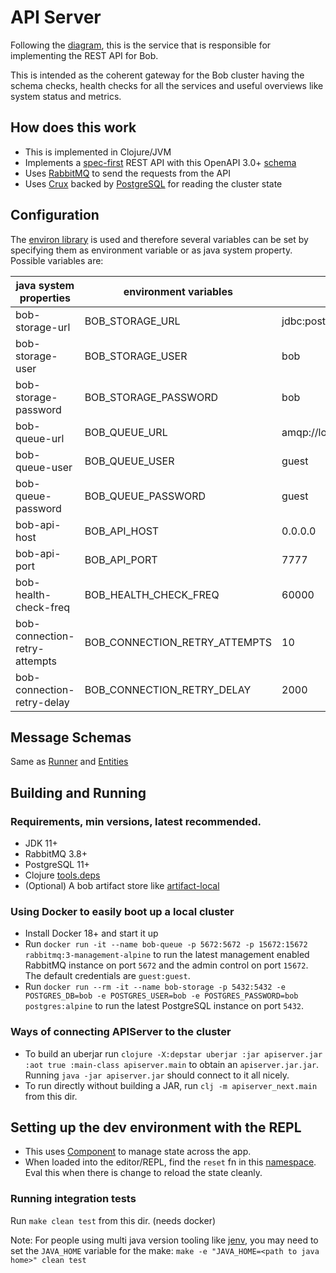 # API Server

Following the [diagram](https://github.com/bob-cd/bob/issues/70#issuecomment-611661635), this is the service that is responsible for implementing the REST API for Bob.

This is intended as the coherent gateway for the Bob cluster having the schema checks, health checks for all the services and useful overviews like system status and metrics.

## How does this work
- This is implemented in Clojure/JVM
- Implements a [spec-first](https://www.atlassian.com/blog/technology/spec-first-api-development) REST API with this OpenAPI 3.0+ [schema](/apiserver/src/main/resources/bob/api.yaml)
- Uses [RabbitMQ](https://www.rabbitmq.com/) to send the requests from the API
- Uses [Crux](https://www.opencrux.com/) backed by [PostgreSQL](https://www.postgresql.org/) for reading the cluster state

## Configuration
The [environ library](https://github.com/weavejester/environ) is used and therefore several variables can be
set by specifying them as environment variable or as java system property. Possible variables are:

| java system properties        | environment variables         | defaults                             |
|-------------------------------|-------------------------------|--------------------------------------|
| bob-storage-url               | BOB_STORAGE_URL               | jdbc:postgresql://localhost:5432/bob |
| bob-storage-user              | BOB_STORAGE_USER              | bob                                  |
| bob-storage-password          | BOB_STORAGE_PASSWORD          | bob                                  |
| bob-queue-url                 | BOB_QUEUE_URL                 | amqp://localhost:5672                |
| bob-queue-user                | BOB_QUEUE_USER                | guest                                |
| bob-queue-password            | BOB_QUEUE_PASSWORD            | guest                                |
| bob-api-host                  | BOB_API_HOST                  | 0.0.0.0                              |
| bob-api-port                  | BOB_API_PORT                  | 7777                                 |
| bob-health-check-freq         | BOB_HEALTH_CHECK_FREQ         | 60000                                |
| bob-connection-retry-attempts | BOB_CONNECTION_RETRY_ATTEMPTS | 10                                   |
| bob-connection-retry-delay    | BOB_CONNECTION_RETRY_DELAY    | 2000                                 |

## Message Schemas

Same as [Runner](/runner) and [Entities](/entities)

## Building and Running

### Requirements, min versions, latest recommended.
- JDK 11+
- RabbitMQ 3.8+
- PostgreSQL 11+
- Clojure [tools.deps](https://clojure.org/guides/getting_started)
- (Optional) A bob artifact store like [artifact-local](https://github.com/bob-cd/artifact-local)

### Using Docker to easily boot up a local cluster
- Install Docker 18+ and start it up
- Run `docker run -it --name bob-queue -p 5672:5672 -p 15672:15672 rabbitmq:3-management-alpine` to run the latest management enabled RabbitMQ instance on port `5672` and the admin control on port `15672`. The default credentials are `guest:guest`.
- Run `docker run --rm -it --name bob-storage -p 5432:5432 -e POSTGRES_DB=bob -e POSTGRES_USER=bob -e POSTGRES_PASSWORD=bob postgres:alpine` to run the latest PostgreSQL instance on port `5432`.

### Ways of connecting APIServer to the cluster
- To build an uberjar run `clojure -X:depstar uberjar :jar apiserver.jar :aot true :main-class apiserver.main` to obtain an `apiserver.jar.jar`. Running `java -jar apiserver.jar` should connect to it all nicely.
- To run directly without building a JAR, run `clj -m apiserver_next.main` from this dir.

## Setting up the dev environment with the REPL
- This uses [Component](https://github.com/stuartsierra/component) to manage state across the app.
- When loaded into the editor/REPL, find the `reset` fn in this [namespace](/apiserver/src/apiserver_next/system.clj). Eval this when there is change to reload the state cleanly.

### Running integration tests
Run `make clean test` from this dir. (needs docker)

Note: For people using multi java version tooling like [jenv](https://www.jenv.be/), you may need to set the `JAVA_HOME` variable for the make:
`make -e "JAVA_HOME=<path to java home>" clean test`
